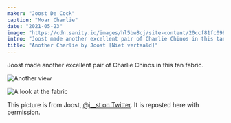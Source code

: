 ```yaml
---
maker: "Joost De Cock"
caption: "Moar Charlie"
date: "2021-05-23"
image: "https://cdn.sanity.io/images/hl5bw8cj/site-content/20ccf81fc098beaab92cbb48ee1a37b9f6a011c9-600x800.jpg"
intro: "Joost made another excellent pair of Charlie Chinos in this tan fabric."
title: "Another Charlie by Joost [Niet vertaald]"
---
```



Joost made another excellent pair of Charlie Chinos in this tan fabric.

![Another view](https://posts.freesewing.org/uploads/charlie_by_joost_2_charliebyjoost3_78b3eecfb6.jpg)

![A look at the fabric](https://posts.freesewing.org/uploads/charlie_by_joost_2_charliebyjoost4_0329b2ca47.jpg)

This picture is from Joost, [@j__st on Twitter](https://twitter.com/j__st). It is reposted here with permission.

